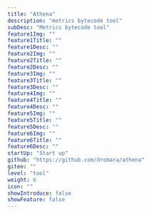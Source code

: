 ```yaml
---
title: "Athena"
description: "metrics bytecode tool"
subDesc: "Metrics bytecode tool"
feature1Img: ""
feature1Title: ""
feature1Desc: ""
feature2Img: ""
feature2Title: ""
feature2Desc: ""
feature3Img: ""
feature3Title: ""
feature3Desc: ""
feature4Img: ""
feature4Title: ""
feature4Desc: ""
feature5Img: ""
feature5Title: ""
feature5Desc: ""
feature6Img: ""
feature6Title: ""
feature6Desc: ""
startUp: "Start up"
github: "https://github.com/dromara/athena"
gitee: ""
level: "tool"
weight: 6
icon: ""
showIntroduce: false
showFeature: false
---
```


